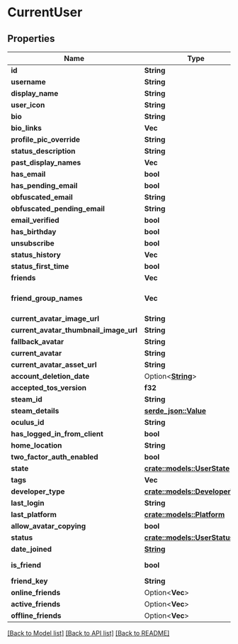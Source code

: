 # CurrentUser

## Properties

Name | Type | Description | Notes
------------ | ------------- | ------------- | -------------
**id** | **String** |  | [readonly]
**username** | **String** |  | 
**display_name** | **String** |  | 
**user_icon** | **String** |  | 
**bio** | **String** |  | 
**bio_links** | **Vec<String>** |  | 
**profile_pic_override** | **String** |  | 
**status_description** | **String** |  | 
**past_display_names** | **Vec<String>** |  | 
**has_email** | **bool** |  | 
**has_pending_email** | **bool** |  | 
**obfuscated_email** | **String** |  | 
**obfuscated_pending_email** | **String** |  | 
**email_verified** | **bool** |  | 
**has_birthday** | **bool** |  | 
**unsubscribe** | **bool** |  | 
**status_history** | **Vec<String>** |  | 
**status_first_time** | **bool** |  | 
**friends** | **Vec<String>** |  | 
**friend_group_names** | **Vec<String>** | Always empty array. | 
**current_avatar_image_url** | **String** |  | 
**current_avatar_thumbnail_image_url** | **String** |  | 
**fallback_avatar** | **String** |  | 
**current_avatar** | **String** |  | 
**current_avatar_asset_url** | **String** |  | 
**account_deletion_date** | Option<[**String**](string.md)> |  | [optional]
**accepted_tos_version** | **f32** |  | 
**steam_id** | **String** |  | 
**steam_details** | [**serde_json::Value**](.md) |  | 
**oculus_id** | **String** |  | 
**has_logged_in_from_client** | **bool** |  | 
**home_location** | **String** |  | 
**two_factor_auth_enabled** | **bool** |  | 
**state** | [**crate::models::UserState**](UserState.md) |  | 
**tags** | **Vec<String>** |  | 
**developer_type** | [**crate::models::DeveloperType**](DeveloperType.md) |  | 
**last_login** | **String** |  | 
**last_platform** | [**crate::models::Platform**](Platform.md) |  | 
**allow_avatar_copying** | **bool** |  | 
**status** | [**crate::models::UserStatus**](UserStatus.md) |  | 
**date_joined** | [**String**](string.md) |  | [readonly]
**is_friend** | **bool** |  | [default to false]
**friend_key** | **String** |  | 
**online_friends** | Option<**Vec<String>**> |  | [optional]
**active_friends** | Option<**Vec<String>**> |  | [optional]
**offline_friends** | Option<**Vec<String>**> |  | [optional]

[[Back to Model list]](../README.md#documentation-for-models) [[Back to API list]](../README.md#documentation-for-api-endpoints) [[Back to README]](../README.md)


